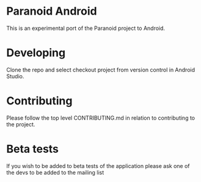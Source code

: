 Paranoid Android
================

This is an experimental port of the Paranoid project to Android. 


# Developing #
Clone the repo and select checkout project from version control in Android Studio.

# Contributing #
Please follow the top level CONTRIBUTING.md in relation to contributing to the project.

# Beta tests #
If you wish to be added to beta tests of the application please ask one of the devs to be added to the mailing list
